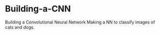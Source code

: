 # Building-a-CNN
Building a Convolutional Neural Network
Making a NN to classify images of cats and dogs.
